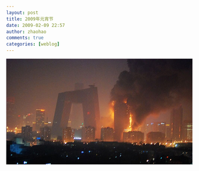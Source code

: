 ```yaml
---
layout: post
title: 2009年元宵节
date: 2009-02-09 22:57
author: zhaohao
comments: true
categories: [weblog]
---
```

<a href="/Resource/CCTV20090209-721913.jpg"><img id="BLOGGER_PHOTO_ID_5300811792898355458" src="/Resource/CCTV20090209-721913.jpg" alt="" border="0" /></a>
